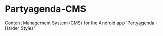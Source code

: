 # Partyagenda-CMS
Content Management System (CMS) for the Android app 'Partyagenda - Harder Styles'
